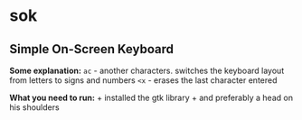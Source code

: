# sok
## Simple On-Screen Keyboard

**Some explanation:**
	`ac` - another characters. switches the keyboard layout from letters to signs and numbers
	`<x` - erases the last character entered

**What you need to run:**
	+ installed the gtk library
	+ and preferably a head on his shoulders
